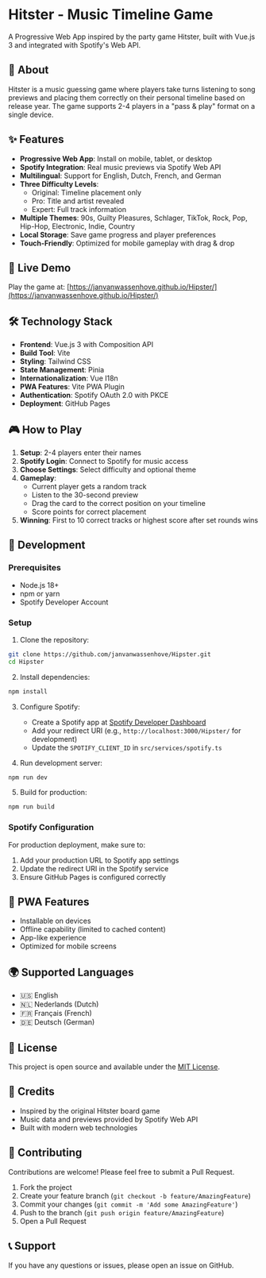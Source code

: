 # Hitster - Music Timeline Game

A Progressive Web App inspired by the party game Hitster, built with Vue.js 3 and integrated with Spotify's Web API.

## 🎵 About

Hitster is a music guessing game where players take turns listening to song previews and placing them correctly on their personal timeline based on release year. The game supports 2-4 players in a "pass & play" format on a single device.

## ✨ Features

- **Progressive Web App**: Install on mobile, tablet, or desktop
- **Spotify Integration**: Real music previews via Spotify Web API
- **Multilingual**: Support for English, Dutch, French, and German
- **Three Difficulty Levels**:
  - Original: Timeline placement only
  - Pro: Title and artist revealed
  - Expert: Full track information
- **Multiple Themes**: 90s, Guilty Pleasures, Schlager, TikTok, Rock, Pop, Hip-Hop, Electronic, Indie, Country
- **Local Storage**: Save game progress and player preferences
- **Touch-Friendly**: Optimized for mobile gameplay with drag & drop

## 🚀 Live Demo

Play the game at: [https://janvanwassenhove.github.io/Hipster/](https://janvanwassenhove.github.io/Hipster/)

## 🛠️ Technology Stack

- **Frontend**: Vue.js 3 with Composition API
- **Build Tool**: Vite
- **Styling**: Tailwind CSS
- **State Management**: Pinia
- **Internationalization**: Vue I18n
- **PWA Features**: Vite PWA Plugin
- **Authentication**: Spotify OAuth 2.0 with PKCE
- **Deployment**: GitHub Pages

## 🎮 How to Play

1. **Setup**: 2-4 players enter their names
2. **Spotify Login**: Connect to Spotify for music access
3. **Choose Settings**: Select difficulty and optional theme
4. **Gameplay**: 
   - Current player gets a random track
   - Listen to the 30-second preview
   - Drag the card to the correct position on your timeline
   - Score points for correct placement
5. **Winning**: First to 10 correct tracks or highest score after set rounds wins

## 🔧 Development

### Prerequisites

- Node.js 18+
- npm or yarn
- Spotify Developer Account

### Setup

1. Clone the repository:
```bash
git clone https://github.com/janvanwassenhove/Hipster.git
cd Hipster
```

2. Install dependencies:
```bash
npm install
```

3. Configure Spotify:
   - Create a Spotify app at [Spotify Developer Dashboard](https://developer.spotify.com/dashboard)
   - Add your redirect URI (e.g., `http://localhost:3000/Hipster/` for development)
   - Update the `SPOTIFY_CLIENT_ID` in `src/services/spotify.ts`

4. Run development server:
```bash
npm run dev
```

5. Build for production:
```bash
npm run build
```

### Spotify Configuration

For production deployment, make sure to:
1. Add your production URL to Spotify app settings
2. Update the redirect URI in the Spotify service
3. Ensure GitHub Pages is configured correctly

## 📱 PWA Features

- Installable on devices
- Offline capability (limited to cached content)
- App-like experience
- Optimized for mobile screens

## 🌍 Supported Languages

- 🇺🇸 English
- 🇳🇱 Nederlands (Dutch)
- 🇫🇷 Français (French)  
- 🇩🇪 Deutsch (German)

## 📄 License

This project is open source and available under the [MIT License](LICENSE).

## 🎵 Credits

- Inspired by the original Hitster board game
- Music data and previews provided by Spotify Web API
- Built with modern web technologies

## 🤝 Contributing

Contributions are welcome! Please feel free to submit a Pull Request.

1. Fork the project
2. Create your feature branch (`git checkout -b feature/AmazingFeature`)
3. Commit your changes (`git commit -m 'Add some AmazingFeature'`)
4. Push to the branch (`git push origin feature/AmazingFeature`)
5. Open a Pull Request

## 📞 Support

If you have any questions or issues, please open an issue on GitHub.

